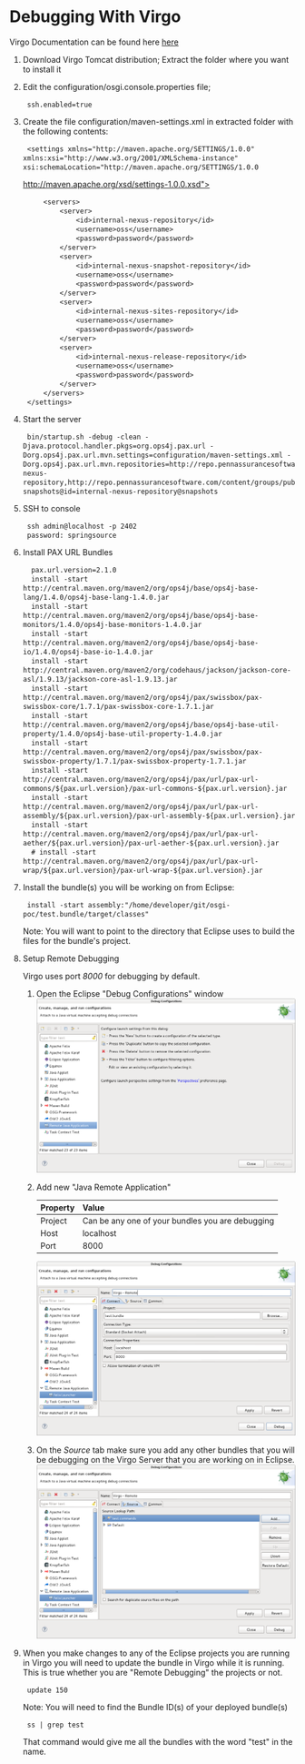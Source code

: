 # Debugging With Virgo

Virgo Documentation can be found here <a href="http://www.eclipse.org/virgo/documentation/virgo-documentation-3.6.2.RELEASE/docs/virgo-user-guide/htmlsingle/virgo-user-guide.html#installation">here</a>

1. Download Virgo Tomcat distribution; Extract the folder where you want to install it
2. Edit the configuration/osgi.console.properties file; 
     
        ssh.enabled=true

3. Create the file configuration/maven-settings.xml in extracted folder with the following contents:

        <settings xmlns="http://maven.apache.org/SETTINGS/1.0.0" xmlns:xsi="http://www.w3.org/2001/XMLSchema-instance" xsi:schemaLocation="http://maven.apache.org/SETTINGS/1.0.0
    http://maven.apache.org/xsd/settings-1.0.0.xsd">
        
            <servers>
                <server>
                    <id>internal-nexus-repository</id>
                    <username>oss</username>
                    <password>password</password>
                </server>
                <server>
                    <id>internal-nexus-snapshot-repository</id>
                    <username>oss</username>
                    <password>password</password>
                </server>
                <server>
                    <id>internal-nexus-sites-repository</id>
                    <username>oss</username>
                    <password>password</password>
                </server>
                <server>
                    <id>internal-nexus-release-repository</id>
                    <username>oss</username>
                    <password>password</password>
                </server>
            </servers>
        </settings>

        
3. Start the server
     
        bin/startup.sh -debug -clean -Djava.protocol.handler.pkgs=org.ops4j.pax.url -Dorg.ops4j.pax.url.mvn.settings=configuration/maven-settings.xml -Dorg.ops4j.pax.url.mvn.repositories=http://repo.pennassurancesoftware.com/content/groups/public@id=internal-nexus-repository,http://repo.pennassurancesoftware.com/content/groups/public-snapshots@id=internal-nexus-repository@snapshots

4. SSH to console

        ssh admin@localhost -p 2402
        password: springsource

5. Install PAX URL Bundles

         pax.url.version=2.1.0
         install -start http://central.maven.org/maven2/org/ops4j/base/ops4j-base-lang/1.4.0/ops4j-base-lang-1.4.0.jar
         install -start http://central.maven.org/maven2/org/ops4j/base/ops4j-base-monitors/1.4.0/ops4j-base-monitors-1.4.0.jar
         install -start http://central.maven.org/maven2/org/ops4j/base/ops4j-base-io/1.4.0/ops4j-base-io-1.4.0.jar
         install -start http://central.maven.org/maven2/org/codehaus/jackson/jackson-core-asl/1.9.13/jackson-core-asl-1.9.13.jar
         install -start http://central.maven.org/maven2/org/ops4j/pax/swissbox/pax-swissbox-core/1.7.1/pax-swissbox-core-1.7.1.jar
         install -start http://central.maven.org/maven2/org/ops4j/base/ops4j-base-util-property/1.4.0/ops4j-base-util-property-1.4.0.jar
         install -start http://central.maven.org/maven2/org/ops4j/pax/swissbox/pax-swissbox-property/1.7.1/pax-swissbox-property-1.7.1.jar         
         install -start http://central.maven.org/maven2/org/ops4j/pax/url/pax-url-commons/${pax.url.version}/pax-url-commons-${pax.url.version}.jar
         install -start http://central.maven.org/maven2/org/ops4j/pax/url/pax-url-assembly/${pax.url.version}/pax-url-assembly-${pax.url.version}.jar
         install -start http://central.maven.org/maven2/org/ops4j/pax/url/pax-url-aether/${pax.url.version}/pax-url-aether-${pax.url.version}.jar
         # install -start http://central.maven.org/maven2/org/ops4j/pax/url/pax-url-wrap/${pax.url.version}/pax-url-wrap-${pax.url.version}.jar

6. Install the bundle(s) you will be working on from Eclipse:

        install -start assembly:"/home/developer/git/osgi-poc/test.bundle/target/classes"

    Note: You will want to point to the directory that Eclipse uses to build the files for the bundle's project.

7. Setup Remote Debugging

    Virgo uses port *8000* for debugging by default.

    1. Open the Eclipse "Debug Configurations" window 
    ![alt text](images/debug-virgo-01.png "Remote Debug Virgo Step 1")

    2. Add new "Java Remote Application"
    
        | Property      | Value                                            |
        | ------------- |--------------------------------------------------|
        | Project       | Can be any one of your bundles you are debugging |
        | Host          | localhost                                        |
        | Port          | 8000                                             |
        
        ![alt text](images/debug-virgo-02.png "Remote Debug Virgo Step 2")

    3. On the *Source* tab make sure you add any other bundles that you will be debugging on the Virgo Server that you are working on in Eclipse.
    ![alt text](images/debug-virgo-03.png "Remote Debug Virgo Step 3")

8. When you make changes to any of the Eclipse projects you are running in Virgo you will need to update the bundle in Virgo while it is running.  This is true whether you are "Remote Debugging" the projects or not.

        update 150

    Note: You will need to find the Bundle ID(s) of your deployed bundle(s)
    
        ss | grep test
        
    That command would give me all the bundles with the word "test" in the name.
    
